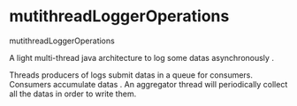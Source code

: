 # mutithreadLoggerOperations
mutithreadLoggerOperations

A light multi-thread java architecture to log some datas asynchronously .

Threads producers of logs submit datas in a queue for consumers. Consumers accumulate datas . An aggregator thread will periodically collect all the datas  in order to write them.
